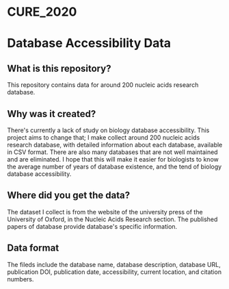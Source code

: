 # CURE_2020
# Database Accessibility Data
## What is this repository?
This repository contains data for around 200 nucleic acids research database.
## Why was it created?
There's currently a lack of study on biology database accessibility. This project aims to change that; I make collect around 200 nucleic acids research database, with detailed information about each database, available in CSV format. There are also many databases that are not well maintained and are eliminated.
I hope that this will make it easier for biologists to know the average number of years of database existence, and the tend of biology database accessibility.
## Where did you get the data?
The dataset I collect is from the website of the university press of the University of Oxford, in the Nucleic Acids Research section. The published papers of database provide database's specific information.
## Data format
The fileds include the database name, database description, database URL, publication DOI, publication date, accessibility, current location, and citation numbers. 
